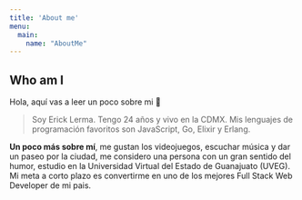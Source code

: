 ```yaml
---
title: 'About me'
menu:
  main:
    name: "AboutMe"
---
```


## Who am I

Hola, aquí vas a leer un poco sobre mi 🤩

> Soy Erick Lerma.
> Tengo 24 años y vivo en la CDMX.
> Mis lenguajes de programación favoritos son JavaScript, Go, Elixir y Erlang.

**Un poco más sobre mí**, me gustan los videojuegos, escuchar música y dar un paseo por la ciudad, 
me considero una persona con un gran sentido del humor, estudio en la Universidad Virtual del Estado de Guanajuato (UVEG).
Mi meta a corto plazo es convertirme en uno de los mejores Full Stack Web Developer de mi pais.
